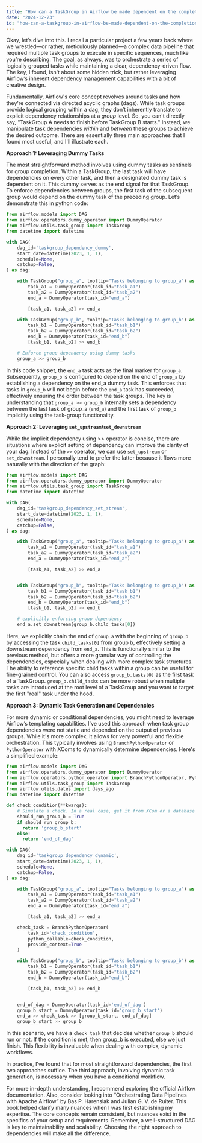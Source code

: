 ```yaml
---
title: "How can a TaskGroup in Airflow be made dependent on the completion of other TaskGroups?"
date: "2024-12-23"
id: "how-can-a-taskgroup-in-airflow-be-made-dependent-on-the-completion-of-other-taskgroups"
---
```


Okay, let’s dive into this. I recall a particular project a few years back where we wrestled—or rather, meticulously planned—a complex data pipeline that required multiple task groups to execute in specific sequences, much like you’re describing. The goal, as always, was to orchestrate a series of logically grouped tasks while maintaining a clear, dependency-driven flow. The key, I found, isn't about some hidden trick, but rather leveraging Airflow’s inherent dependency management capabilities with a bit of creative design.

Fundamentally, Airflow's core concept revolves around tasks and how they're connected via directed acyclic graphs (dags). While task groups provide logical grouping within a dag, they don’t inherently translate to explicit dependency relationships at a _group_ level. So, you can't directly say, "TaskGroup A needs to finish before TaskGroup B starts." Instead, we manipulate task dependencies _within_ and _between_ these groups to achieve the desired outcome. There are essentially three main approaches that I found most useful, and I'll illustrate each.

**Approach 1: Leveraging Dummy Tasks**

The most straightforward method involves using dummy tasks as sentinels for group completion. Within a TaskGroup, the last task will have dependencies on every other task, and then a designated dummy task is dependent on it. This dummy serves as the end signal for that TaskGroup. To enforce dependencies between groups, the first task of the subsequent group would depend on the dummy task of the preceding group. Let’s demonstrate this in python code:

```python
from airflow.models import DAG
from airflow.operators.dummy_operator import DummyOperator
from airflow.utils.task_group import TaskGroup
from datetime import datetime

with DAG(
    dag_id='taskgroup_dependency_dummy',
    start_date=datetime(2023, 1, 1),
    schedule=None,
    catchup=False,
) as dag:

    with TaskGroup("group_a", tooltip="Tasks belonging to group_a") as group_a:
        task_a1 = DummyOperator(task_id="task_a1")
        task_a2 = DummyOperator(task_id="task_a2")
        end_a = DummyOperator(task_id="end_a")

        [task_a1, task_a2] >> end_a

    with TaskGroup("group_b", tooltip="Tasks belonging to group_b") as group_b:
        task_b1 = DummyOperator(task_id="task_b1")
        task_b2 = DummyOperator(task_id="task_b2")
        end_b = DummyOperator(task_id="end_b")
        [task_b1, task_b2] >> end_b

    # Enforce group dependency using dummy tasks
    group_a >> group_b
```

In this code snippet, the `end_a` task acts as the final marker for `group_a`. Subsequently, `group_b` is configured to depend on the end of `group_a` by establishing a dependency on the end_a dummy task. This enforces that tasks in `group_b` will not begin before the `end_a` task has succeeded, effectively ensuring the order between the task groups. The key is understanding that `group_a >> group_b` internally sets a dependency between the last task of group_a (`end_a`) and the first task of `group_b` implicitly using the task-group functionality.

**Approach 2: Leveraging `set_upstream`/`set_downstream`**

While the implicit dependency using >> operator is concise, there are situations where explicit setting of dependency can improve the clarity of your dag. Instead of the `>>` operator, we can use `set_upstream` or `set_downstream`. I personally tend to prefer the latter because it flows more naturally with the direction of the graph:

```python
from airflow.models import DAG
from airflow.operators.dummy_operator import DummyOperator
from airflow.utils.task_group import TaskGroup
from datetime import datetime

with DAG(
    dag_id='taskgroup_dependency_set_stream',
    start_date=datetime(2023, 1, 1),
    schedule=None,
    catchup=False,
) as dag:

    with TaskGroup("group_a", tooltip="Tasks belonging to group_a") as group_a:
        task_a1 = DummyOperator(task_id="task_a1")
        task_a2 = DummyOperator(task_id="task_a2")
        end_a = DummyOperator(task_id="end_a")

        [task_a1, task_a2] >> end_a


    with TaskGroup("group_b", tooltip="Tasks belonging to group_b") as group_b:
        task_b1 = DummyOperator(task_id="task_b1")
        task_b2 = DummyOperator(task_id="task_b2")
        end_b = DummyOperator(task_id="end_b")
        [task_b1, task_b2] >> end_b

    # explicitly enforcing group dependency
    end_a.set_downstream(group_b.child_tasks[0])
```

Here, we explicitly chain the end of `group_a` with the beginning of `group_b` by accessing the task `child_tasks[0]` from group b, effectively setting a downstream dependency from `end_a`. This is functionally similar to the previous method, but offers a more granular way of controlling the dependencies, especially when dealing with more complex task structures. The ability to reference specific child tasks within a group can be useful for fine-grained control. You can also access `group_b.tasks[0]` as the first task of a TaskGroup. `group_b.child_tasks` can be more robust when multiple tasks are introduced at the root level of a TaskGroup and you want to target the first "real" task under the hood.

**Approach 3: Dynamic Task Generation and Dependencies**

For more dynamic or conditional dependencies, you might need to leverage Airflow’s templating capabilities. I've used this approach when task group dependencies were not static and depended on the output of previous groups. While it's more complex, it allows for very powerful and flexible orchestration. This typically involves using `BranchPythonOperator` or `PythonOperator` with XComs to dynamically determine dependencies. Here's a simplified example:

```python
from airflow.models import DAG
from airflow.operators.dummy_operator import DummyOperator
from airflow.operators.python_operator import BranchPythonOperator, PythonOperator
from airflow.utils.task_group import TaskGroup
from airflow.utils.dates import days_ago
from datetime import datetime

def check_condition(**kwargs):
    # Simulate a check. In a real case, get it from XCom or a database
    should_run_group_b = True
    if should_run_group_b:
      return 'group_b_start'
    else:
      return 'end_of_dag'

with DAG(
    dag_id='taskgroup_dependency_dynamic',
    start_date=datetime(2023, 1, 1),
    schedule=None,
    catchup=False,
) as dag:

    with TaskGroup("group_a", tooltip="Tasks belonging to group_a") as group_a:
        task_a1 = DummyOperator(task_id="task_a1")
        task_a2 = DummyOperator(task_id="task_a2")
        end_a = DummyOperator(task_id="end_a")

        [task_a1, task_a2] >> end_a

    check_task = BranchPythonOperator(
        task_id='check_condition',
        python_callable=check_condition,
        provide_context=True
    )

    with TaskGroup("group_b", tooltip="Tasks belonging to group_b") as group_b:
        task_b1 = DummyOperator(task_id="task_b1")
        task_b2 = DummyOperator(task_id="task_b2")
        end_b = DummyOperator(task_id="end_b")

        [task_b1, task_b2] >> end_b


    end_of_dag = DummyOperator(task_id='end_of_dag')
    group_b_start = DummyOperator(task_id='group_b_start')
    end_a >> check_task >> [group_b_start, end_of_dag]
    group_b_start >> group_b
```
In this scenario, we have a `check_task` that decides whether `group_b` should run or not. If the condition is met, then group_b is executed, else we just finish. This flexibility is invaluable when dealing with complex, dynamic workflows.

In practice, I’ve found that for most straightforward dependencies, the first two approaches suffice. The third approach, involving dynamic task generation, is necessary when you have a conditional workflow.

For more in-depth understanding, I recommend exploring the official Airflow documentation. Also, consider looking into “Orchestrating Data Pipelines with Apache Airflow” by Bas P. Harenslak and Julian G. V. de Ruiter. This book helped clarify many nuances when I was first establishing my expertise. The core concepts remain consistent, but nuances exist in the specifics of your setup and requirements.
Remember, a well-structured DAG is key to maintainability and scalability. Choosing the right approach to dependencies will make all the difference.
